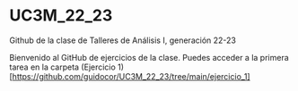 # UC3M_22_23
Github de la clase de Talleres de Análisis I, generación 22-23

Bienvenido al GitHub de ejercicios de la clase. Puedes acceder a la primera tarea en la carpeta (Ejercicio 1)[https://github.com/guidocor/UC3M_22_23/tree/main/ejercicio_1]

